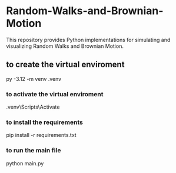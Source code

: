 # Random-Walks-and-Brownian-Motion
This repository provides Python implementations for simulating and visualizing Random Walks and Brownian Motion.

## to create the virtual enviroment
py -3.12 -m venv .venv

### to activate the virtual enviroment
.venv\Scripts\Activate

### to install the requirements
pip install -r requirements.txt

### to run the main file
python main.py